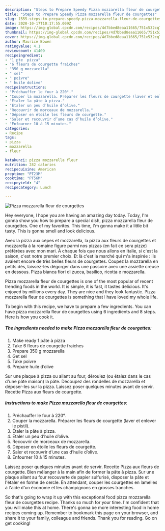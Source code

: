 ```yaml
---
description: "Steps to Prepare Speedy Pizza mozzarella fleur de courgettes"
title: "Steps to Prepare Speedy Pizza mozzarella fleur de courgettes"
slug: 1555-steps-to-prepare-speedy-pizza-mozzarella-fleur-de-courgettes
date: 2020-10-17T10:17:55.009Z
image: https://img-global.cpcdn.com/recipes/4d7bbed8eaa11665/751x532cq70/pizza-mozzarella-fleur-de-courgettes-photo-principale-de-la-recette.jpg
thumbnail: https://img-global.cpcdn.com/recipes/4d7bbed8eaa11665/751x532cq70/pizza-mozzarella-fleur-de-courgettes-photo-principale-de-la-recette.jpg
cover: https://img-global.cpcdn.com/recipes/4d7bbed8eaa11665/751x532cq70/pizza-mozzarella-fleur-de-courgettes-photo-principale-de-la-recette.jpg
author: Maurice Bowen
ratingvalue: 4.1
reviewcount: 41409
recipeingredient:
- "1 pte  pizza"
- "6 fleurs de courgette fraiches"
- "350 g mozzarella"
- " sel"
- " poivre"
- " huile dolive"
recipeinstructions:
- "Préchauffer le four à 220°."
- "Couper la mozzarella. Préparer les fleurs de courgette (laver et enlever le pistil)."
- "Étaler la pâte à pizza."
- "Étaler un peu d’huile d’olive."
- "Recouvrir de morceaux de mozzarella."
- "Déposer en étoile les fleurs de courgette."
- "Saler et recouvrir d’une cas d’huile d’olive."
- "Enfourner 10 à 15 minutes."
categories:
- Recipe
tags:
- pizza
- mozzarella
- fleur

katakunci: pizza mozzarella fleur 
nutrition: 282 calories
recipecuisine: American
preptime: "PT23M"
cooktime: "PT56M"
recipeyield: "4"
recipecategory: Lunch

---
```



![Pizza mozzarella fleur de courgettes](https://img-global.cpcdn.com/recipes/4d7bbed8eaa11665/751x532cq70/pizza-mozzarella-fleur-de-courgettes-photo-principale-de-la-recette.jpg)

Hey everyone, I hope you are having an amazing day today. Today, I'm gonna show you how to prepare a special dish, pizza mozzarella fleur de courgettes. One of my favorites. This time, I'm gonna make it a little bit tasty. This is gonna smell and look delicious.

Avec la pizza aux cèpes et mozzarella, la pizza aux fleurs de courgettes et mozzarella à la romaine figure parmi nos pizzas (en fait ce sera pizze) préférées avec mon mari. À chaque fois que nous allons en Italie, si c&#39;est la saison, c&#39;est notre premier choix. Et là c&#39;est la marché qui m&#39;a inspirée : ils avaient encore de très belles fleurs de courgettes. Coupez la mozzarella en petits dés, laissez-les dégorger dans une passoire avec une assiette creuse en dessous. Pizza bianca fiori di zucca, basilico, ricotta e mozzarella.

Pizza mozzarella fleur de courgettes is one of the most popular of recent trending foods in the world. It is simple, it is fast, it tastes delicious. It's enjoyed by millions every day. They are nice and they look fantastic. Pizza mozzarella fleur de courgettes is something that I have loved my whole life.


To begin with this recipe, we have to prepare a few ingredients. You can have pizza mozzarella fleur de courgettes using 6 ingredients and 8 steps. Here is how you cook it.

<!--inarticleads1-->

##### The ingredients needed to make Pizza mozzarella fleur de courgettes:

1. Make ready 1 pâte à pizza
1. Take 6 fleurs de courgette fraiches
1. Prepare 350 g mozzarella
1. Get  sel
1. Take  poivre
1. Prepare  huile d’olive


Sur une plaque à pizza ou allant au four, déroulez (ou étalez dans le cas d&#39;une pâte maison) la pâte. Découpez des rondelles de mozzarella et déposer-les sur la pizza. Laissez poser quelques minutes avant de servir. Recette Pizza aux fleurs de courgette. 

<!--inarticleads2-->

##### Instructions to make Pizza mozzarella fleur de courgettes:

1. Préchauffer le four à 220°.
1. Couper la mozzarella. Préparer les fleurs de courgette (laver et enlever le pistil).
1. Étaler la pâte à pizza.
1. Étaler un peu d’huile d’olive.
1. Recouvrir de morceaux de mozzarella.
1. Déposer en étoile les fleurs de courgette.
1. Saler et recouvrir d’une cas d’huile d’olive.
1. Enfourner 10 à 15 minutes.


Laissez poser quelques minutes avant de servir. Recette Pizza aux fleurs de courgette. Bien mélanger à la main afin de former la pâte à pizza. Sur une plaque allant au four recouverte de papier sulfurisé, disposer la pâte et l&#39;étaler en forme de cercle. En attendant, couper les courgettes en lamelles à l&#39;aide d&#39;un économe et les champignons en grosses tranches. 

So that's going to wrap it up with this exceptional food pizza mozzarella fleur de courgettes recipe. Thanks so much for your time. I'm confident that you will make this at home. There's gonna be more interesting food in home recipes coming up. Remember to bookmark this page on your browser, and share it to your family, colleague and friends. Thank you for reading. Go on get cooking!
